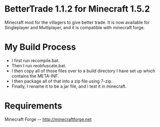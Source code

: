 BetterTrade 1.1.2 for Minecraft 1.5.2
===========

Minecraft mod for the villagers to give better trade. It is now available for Singleplayer and Multiplayer, and it is compatible with minecraft forge.


My Build Process
===========

* I first run recompile.bat. 
* Then I run reobfuscate.bat. 
* I then copy all of those files over to a build directory I have set up which contains the META-INF.
* I then package all of that into a zip file using 7-zip. 
* Finally, I rename it to be a jar file, and I test it in minecraft.

Requirements
===========

Minecraft Forge -- http://minecraftforge.net
